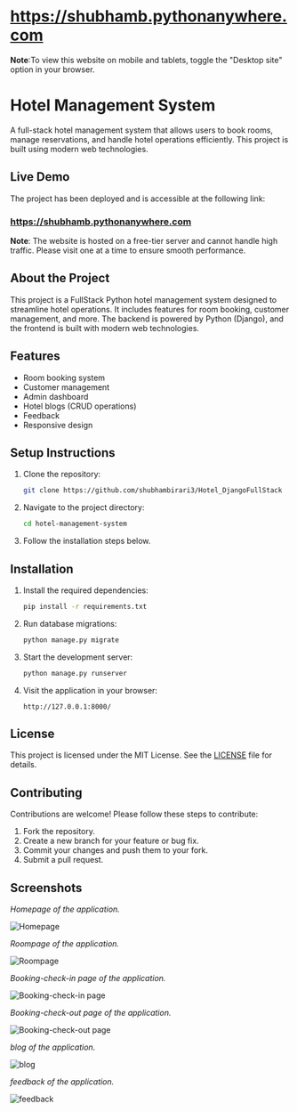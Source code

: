 ﻿
# https://shubhamb.pythonanywhere.com
**Note**:To view this website on mobile and tablets, toggle the "Desktop site" option in your browser.

# Hotel Management System

A full-stack hotel management system that allows users to book rooms, manage reservations, and handle hotel operations efficiently. This project is built using modern web technologies.

## Live Demo

The project has been deployed and is accessible at the following link:

### https://shubhamb.pythonanywhere.com

**Note**: The website is hosted on a free-tier server and cannot handle high traffic. Please visit one at a time to ensure smooth performance. 

## About the Project

This project is a FullStack Python hotel management system designed to streamline hotel operations. It includes features for room booking, customer management, and more. The backend is powered by Python (Django), and the frontend is built with modern web technologies.

## Features

- Room booking system
- Customer management
- Admin dashboard
- Hotel blogs (CRUD operations)
- Feedback
- Responsive design



## Setup Instructions

1. Clone the repository:
   ```bash
   git clone https://github.com/shubhambirari3/Hotel_DjangoFullStack
   ```
2. Navigate to the project directory:
   ```bash
   cd hotel-management-system
   ```
3. Follow the installation steps below.

## Installation

1. Install the required dependencies:
   ```bash
   pip install -r requirements.txt
   ```
2. Run database migrations:
   ```bash
   python manage.py migrate
   ```
3. Start the development server:
   ```bash
   python manage.py runserver
   ```
4. Visit the application in your browser:
   ```
   http://127.0.0.1:8000/
   ```

## License

This project is licensed under the MIT License. See the [LICENSE](LICENSE) file for details.

## Contributing

Contributions are welcome! Please follow these steps to contribute:
1. Fork the repository.
2. Create a new branch for your feature or bug fix.
3. Commit your changes and push them to your fork.
4. Submit a pull request.

## Screenshots
*Homepage of the application.*

![Homepage](project_screenshots/home.png)

*Roompage of the application.*

![Roompage](project_screenshots/rooms.png)

*Booking-check-in page of the application.*

![Booking-check-in page](project_screenshots/check-in.png) 

*Booking-check-out page of the application.*

![Booking-check-out page](project_screenshots/check-out.png)

*blog of the application.*

![blog](project_screenshots/blog.png)

*feedback of the application.*

![feedback](project_screenshots/feedback.png)


